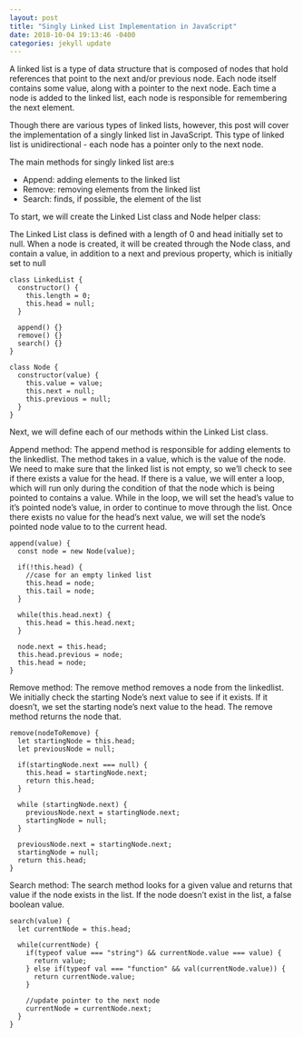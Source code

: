 ```yaml
---
layout: post
title: "Singly Linked List Implementation in JavaScript"
date: 2018-10-04 19:13:46 -0400
categories: jekyll update
---
```


A linked list is a type of data structure that is composed of nodes that hold references that point
to the next and/or previous node. Each node itself contains some value, along with a
pointer to the next node. Each time a node is added to the linked list, each node is
responsible for remembering the next element.

Though there are various types of linked lists, however, this post will cover the implementation of
a singly linked list in JavaScript. This type of linked list is unidirectional - each node has a pointer only to the next node.

The main methods for singly linked list are:s

- Append: adding elements to the linked list
- Remove: removing elements from the linked list
- Search: finds, if possible, the element of the list

To start, we will create the Linked List class and Node helper class:

The Linked List class is defined with a length of 0 and head initially set to null.
When a node is created, it will be created through the Node class, and contain a value,
in addition to a next and previous property, which is initially set to null

```
class LinkedList {
  constructor() {
    this.length = 0;
    this.head = null;
  }

  append() {}
  remove() {}
  search() {}
}

class Node {
  constructor(value) {
    this.value = value;
    this.next = null;
    this.previous = null;
  }
}
```

Next, we will define each of our methods within the Linked List class.

Append method: The append method is responsible for adding elements to the linkedlist. The method takes in a value, which is the value of the node. We need to make sure that the linked list is not empty, so we’ll check to see if there exists a value for the head. If there is a value, we will enter a loop, which will run only during the condition of that the node which is being pointed to contains a value. While in the loop, we will set the head’s value to it’s pointed node’s value, in order to continue to move through the list. Once there exists no value for the head’s next value, we will set the node’s pointed node value to to the current head.

```
append(value) {
  const node = new Node(value);

  if(!this.head) {
    //case for an empty linked list
    this.head = node;
    this.tail = node;
  }

  while(this.head.next) {
    this.head = this.head.next;
  }

  node.next = this.head;
  this.head.previous = node;
  this.head = node;
}
```

Remove method: The remove method removes a node from the linkedlist. We initially check the starting Node’s next value to see if it exists. If it doesn’t, we set the starting node’s next value to the head. The remove method returns the node that.

```
remove(nodeToRemove) {
  let startingNode = this.head;
  let previousNode = null;

  if(startingNode.next === null) {
    this.head = startingNode.next;
    return this.head;
  }

  while (startingNode.next) {
    previousNode.next = startingNode.next;
    startingNode = null;
  }

  previousNode.next = startingNode.next;
  startingNode = null;
  return this.head;
}
```

Search method: The search method looks for a given value and returns that value if the node exists in the list. If the node doesn’t exist in the list, a false boolean value.

```
search(value) {
  let currentNode = this.head;

  while(currentNode) {
    if(typeof value === "string") && currentNode.value === value) {
      return value;
    } else if(typeof val === "function" && val(currentNode.value)) {
      return currentNode.value;
    }

    //update pointer to the next node
    currentNode = currentNode.next;
  }
}
```
